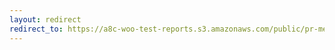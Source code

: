 ```yaml
---
layout: redirect
redirect_to: https://a8c-woo-test-reports.s3.amazonaws.com/public/pr-merge/40240/api/index.html
---
```

